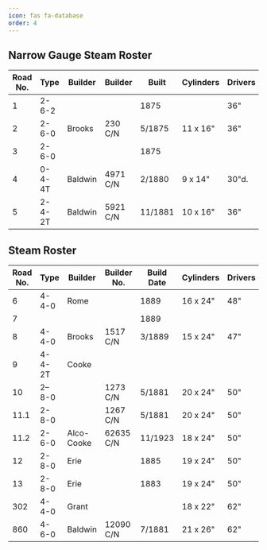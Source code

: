 ```yaml
---
icon: fas fa-database
order: 4
---
```

## Narrow Gauge Steam Roster

| Road No. | Type   | Builder | Builder | Built   | Cylinders | Drivers | Weight |
|----------|--------|---------|---------|---------|-----------|---------|--------|
|        1 | 2-6-2  |         |         |    1875 |           | 36"     | 30,000 |
|        2 | 2-6-0  | Brooks  | 230 C/N |  5/1875 | 11 x 16"  | 36"     | 33,000 |
|        3 | 2-6-0  |         |         |    1875 |           |         | 33,000 |
|        4 | 0-4-4T | Baldwin | 4971 C/N|  2/1880 | 9 x 14"   | 30"d.   | 30,000 |
|        5 | 2-4-2T | Baldwin | 5921 C/N| 11/1881 | 10 x 16"  | 36"     | 40,000 |

## Steam Roster

| Road No. | Type   | Builder    | Builder No. | Build Date | Cylinders | Drivers | Weight  |
|----------|--------|------------|-------------|------------|-----------|---------|---------|
|        6 | 4-4-0  | Rome       |             |       1889 | 16 x 24"  | 48"     |  68,200 |
|        7 |        |            |             |       1889 |           |         |         |
|        8 | 4-4-0  | Brooks     | 1517 C/N    |     3/1889 | 15 x 24"  | 47"     |  70,000 |
|        9 | 4-4-2T | Cooke      |             |            |           |         |         |
|       10 | 2–8-0  |            | 1273 C/N    |     5/1881 | 20 x 24"  | 50"     | 108,900 |
|     11.1 | 2-8-0  |            | 1267 C/N    |     5/1881 | 20 x 24"  | 50"     | 108,900 |
|     11.2 | 2-6-0  | Alco-Cooke | 62635 C/N   |    11/1923 | 18 x 24"  | 50"     | 111,000 |
|       12 | 2-8-0  | Erie       |             |       1885 | 19 x 24"  | 50"     | 145,000 |
|       13 | 2-8-0  | Erie       |             |       1883 | 19 x 24"  | 50"     | 145,000 |
|      302 | 4-4-0  | Grant      |             |            | 18 x 22"  | 62"     |  81,000 |
|      860 | 4-6-0  | Baldwin    | 12090 C/N   |     7/1881 | 21 x 26"  | 62"     | 144,500 |


